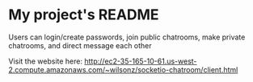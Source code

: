 # My project's README

Users can login/create passwords, join public chatrooms, make private chatrooms, and direct message each other

Visit the website here: http://ec2-35-165-10-61.us-west-2.compute.amazonaws.com/~wilsonz/socketio-chatroom/client.html
